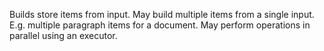 Builds store items from input.
May build multiple items from a single input. 
E.g. multiple paragraph items for a document.
May perform operations in parallel using an executor.